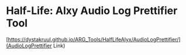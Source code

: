 # Half-Life: Alxy Audio Log Prettifier Tool

[https://dystakruul.github.io/ARG_Tools/HalfLifeAlyx/AudioLogPrettifier/](AudioLogPrettifier Link)
